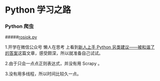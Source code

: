 # Python 学习之路

### Python 爬虫  

#####[rosiok.py](https://github.com/kgf0ry/python-crawler/blob/master/rosiok.py)

1.开学在微信公众号 懒人在思考 上看到[新人上手 Python 另类建议——被和谐了的答案](https://mp.weixin.qq.com/s?__biz=MzA3NTEzMTUwNA==&mid=2651081156&idx=1&sn=3c2849f3e7753c1359db253da13aa732&chksm=8485d6dbb3f25fcd1380bc2f7d9b988585a4e028df67f866660be82dc2ad0af07e08e69c5328&scene=0&key=cde9f53f8128acbd090bac3e129f84a706eb1c5dedb07f86485387968072ef20bfd8b41dbf3f579ba2e5def1b443a1c1&ascene=7&uin=MTU5MzU2MDEwNw%3D%3D&devicetype=android-21&version=26031933&nettype=cmnet&pass_ticket=55pZ4CZaO5kjidLvomc1T0XvfmHfsEC3viskcaOxDsvYYAmnTjGJuPocU6oiFZgW&wx_header=1)这篇文章，感受颇深，所以就准备自己试试。

2.由于只会一点点正则表达式，并没有用 Scrapy 。

3.没有用多线程，所以时间比较久一点。
